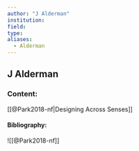 ```yaml
---
author: "J Alderman"
institution:
field:
type:
aliases:
  - Alderman
---
```


## J Alderman

### Content:
[[@Park2018-nf|Designing Across Senses]]

#### Bibliography:

![[@Park2018-nf]]